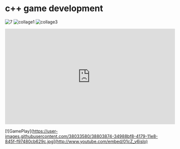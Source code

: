 # c++ game development

![7](https://user-images.githubusercontent.com/38033580/38801184-db71005c-4171-11e8-881b-72116dcceef1.png)
![collage1](https://user-images.githubusercontent.com/38033580/38803865-2d80f0b2-4179-11e8-85c0-4f3896ac8ab6.jpg)
![collage3](https://user-images.githubusercontent.com/38033580/38803874-34988bf8-4179-11e8-845f-f97480cb629c.jpg)

<iframe width="560" height="315" src="https://www.youtube.com/embed/01cZ_v6islo" frameborder="0" allow="autoplay; encrypted-media" allowfullscreen></iframe>

[![GamePlay](https://user-images.githubusercontent.com/38033580/38803874-34988bf8-4179-11e8-845f-f97480cb629c.jpg](http://www.youtube.com/embed/01cZ_v6islo)
